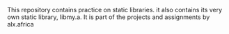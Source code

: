 This repository contains practice on static libraries. it also contains its very own static library, libmy.a. It is part of the projects and assignments by alx.africa
